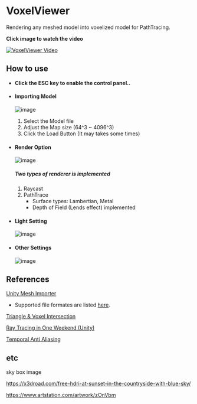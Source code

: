 # VoxelViewer
 Rendering any meshed model into voxelized model for PathTracing.

 **Click image to watch the video**
 
 [![VoxelViewer Video](http://img.youtube.com/vi/tYihHdRt0lQ/0.jpg)](https://youtu.be/tYihHdRt0lQ)
 
 ## How to use
 * **Click the ESC key to enable the control panel..**
 - #### Importing Model
    ![image](https://user-images.githubusercontent.com/18459135/193059904-f16b9e5e-bdb2-44d0-b5ef-dda116af4a06.png)
    1) Select the Model file 
    2) Adjust the Map size (64^3 ~ 4096^3)
    3) Click the Load Button (It may takes some times)

 - #### Render Option
    ![image](https://user-images.githubusercontent.com/18459135/193056942-4d8459d3-3cc0-4cc4-8bf5-732d44f5281c.png)
    ##### Two types of renderer is implemented
    1. Raycast
    2. PathTrace 
       - Surface types: Lambertian, Metal 
       - Depth of Field (Lends effect) implemented

 - #### Light Setting
    ![image](https://user-images.githubusercontent.com/18459135/193061979-cdfc0e9b-dbaf-4f25-b5ac-a473e06f44a5.png)
 
 - #### Other Settings
    ![image](https://user-images.githubusercontent.com/18459135/193065724-af6cf620-b4ac-4dd9-876e-b94b2d1c2e1a.png)
 
## References
 
 [Unity Mesh Importer](https://github.com/eastskykang/UnityMeshImporter)
 
 * Supported file formates are listed [here](http://assimp.sourceforge.net/main_features_formats.html). 

 [Triangle & Voxel Intersection](https://bronsonzgeb.com/index.php/2021/05/29/gpu-mesh-voxelizer-part-2/)

 [Ray Tracing in One Weekend (Unity)](https://github.com/NaTure77/RayTracingExample)
 
 [Temporal Anti Aliasing](https://scahp.tistory.com/77)
 

## etc
sky box image

https://x3droad.com/free-hdri-at-sunset-in-the-countryside-with-blue-sky/

https://www.artstation.com/artwork/zOnVbm
